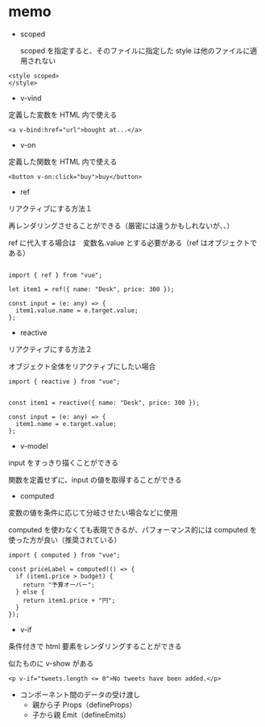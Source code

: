 # memo

- scoped

  scoped を指定すると、そのファイルに指定した style は他のファイルに適用されない

```
<style scoped>
</style>
```

- v-vind

定義した変数を HTML 内で使える

```
<a v-bind:href="url">bought at...</a>
```

- v-on

定義した関数を HTML 内で使える

```
<button v-on:click="buy">buy</button>
```

- ref

リアクティブにする方法１

再レンダリングさせることができる（厳密には違うかもしれないが、、）

ref に代入する場合は　変数名.value とする必要がある（ref はオブジェクトである）

```

import { ref } from "vue";

let item1 = ref({ name: "Desk", price: 300 });

const input = (e: any) => {
  item1.value.name = e.target.value;
};
```

- reactive

リアクティブにする方法２

オブジェクト全体をリアクティブにしたい場合

```
import { reactive } from "vue";


const item1 = reactive({ name: "Desk", price: 300 });

const input = (e: any) => {
  item1.name = e.target.value;
};

```

- v-model

input をすっきり描くことができる

関数を定義せずに、input の値を取得することができる

- computed

変数の値を条件に応じて分岐させたい場合などに使用

computed を使わなくても表現できるが、パフォーマンス的には computed を使った方が良い（推奨されている）

```
import { computed } from "vue";

const priceLabel = computed(() => {
  if (item1.price > budget) {
    return "予算オーバー";
  } else {
    return item1.price + "円";
  }
});
```

- v-if

条件付きで html 要素をレンダリングすることができる

似たものに v-show がある

```ツイートが0以下の場合のみpタグを表示
<p v-if="tweets.length <= 0">No tweets have been added.</p>
```

- コンポーネント間のデータの受け渡し
  - 親から子
    Props（defineProps）
  - 子から親
    Emit（defineEmits）
